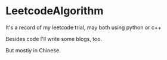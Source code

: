 # LeetcodeAlgorithm
It's a record of my leetcode trial, may both using python or c++

Besides code I'll write some blogs, too. 

But mostly in Chinese.
